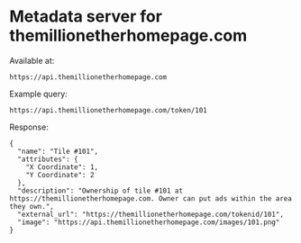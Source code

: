 # Metadata server for themillionetherhomepage.com

Available at:
```
https://api.themillionetherhomepage.com
```

Example query:
```
https://api.themillionetherhomepage.com/token/101
```

Response:
```
{
  "name": "Tile #101",
  "attributes": {
    "X Coordinate": 1,
    "Y Coordinate": 2
  },
  "description": "Ownership of tile #101 at https://themillionetherhomepage.com. Owner can put ads within the area they own.",
  "external_url": "https://themillionetherhomepage.com/tokenid/101",
  "image": "https://api.themillionetherhomepage.com/images/101.png"
}
```